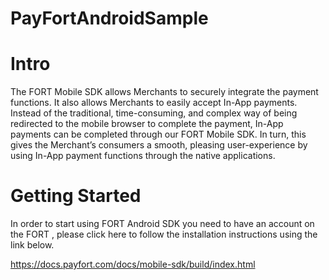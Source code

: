 # PayFortAndroidSample

# Intro

The FORT Mobile SDK allows Merchants to securely integrate the payment functions. It also allows Merchants to easily accept In-App payments. Instead of the traditional, time-consuming, and complex way of being redirected to the mobile browser to complete the payment, In-App payments can be completed through our FORT Mobile SDK. In turn, this gives the Merchant’s consumers a smooth, pleasing user-experience by using In-App payment functions through the native applications.


# Getting Started

In order to start using FORT Android SDK you need to have an account on the FORT , please click here to follow the installation instructions using the link below.

https://docs.payfort.com/docs/mobile-sdk/build/index.html
